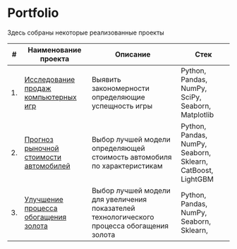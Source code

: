 # Portfolio

Здесь собраны некоторые реализованные проекты

| #    | Наименование проекта                | Описание                                                     | Стек                                                         |
| ---- | ------------------------------------------------------------ | ------------------------------------------------------------ | ------------------------------------------------------------ |
| 1.   | [Исследование продаж компьютерных игр](https://github.com/Davimi042607/Portfolio/tree/main/game_sales_analysis) | Выявить закономерности определяющие успещность игры | Python, Pandas, NumPy, SciPy, Seaborn, Matplotlib       |
| 2.   | [Прогноз рыночной стоимости автомобилей](https://github.com/Davimi042607/Portfolio/tree/main/car_price) | Выбор лучшей модели определяющей стоимость автомобиля по характеристикам  | Python, Pandas, NumPy, Seaborn, Sklearn,  CatBoost, LightGBM |
| 3.   |  [Улучшение процесса обогащения золота](https://github.com/aq2003/Portfolio/tree/main/Gold%20Recovery) | Выбор лучшей модели для увеличения показателей технологического процесса обогащения золота | Python, Pandas, NumPy, Seaborn, Sklearn, |
